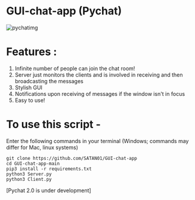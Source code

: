 # GUI-chat-app (Pychat)
![pychatimg](https://user-images.githubusercontent.com/68592417/110236772-b88f0980-7f5d-11eb-82ff-3fbf139b1aaf.png)


# Features :
1) Infinite number of people can join the chat room!
2) Server just monitors the clients and is involved in receiving and then broadcasting the messages
3) Stylish GUI
4) Notifications upon receiving of messages if the window isn't in focus
5) Easy to use!

# To use this script -
Enter the following commands in your terminal (Windows; commands may differ for Mac, linux systems)
```
git clone https://github.com/SATAN01/GUI-chat-app
cd GUI-chat-app-main
pip3 install -r requirements.txt
python3 Server.py
python3 Client.py
```
[Pychat 2.0 is under development]
